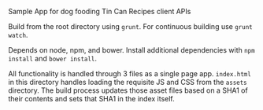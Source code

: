 Sample App for dog fooding Tin Can Recipes client APIs

Build from the root directory using `grunt`. For continuous building use `grunt watch`.

Depends on node, npm, and bower. Install additional dependencies with `npm install` and `bower install`.

All functionality is handled through 3 files as a single page app. `index.html` in this directory handles loading the requisite JS and CSS from the `assets` directory. The build process updates those asset files based on a SHA1 of their contents and sets that SHA1 in the index itself.
